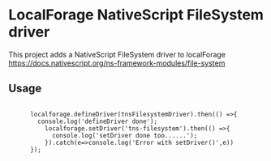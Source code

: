 # LocalForage NativeScript FileSystem driver


This project adds a NativeScript FileSystem driver to localForage
https://docs.nativescript.org/ns-framework-modules/file-system
## Usage

```

      localforage.defineDriver(tnsFilesystemDriver).then(() =>{
        console.log('defineDriver done');
          localforage.setDriver('tns-filesystem').then(() =>{
            console.log('setDriver done too......');
          }).catch(e=>console.log('Error with setDriver()',e))
      });
```
